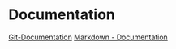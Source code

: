 # Documentation
[Git-Documentation](http://git-scm.com/doc)
[Markdown - Documentation](https://guides.github.com/features/mastering-markdown)